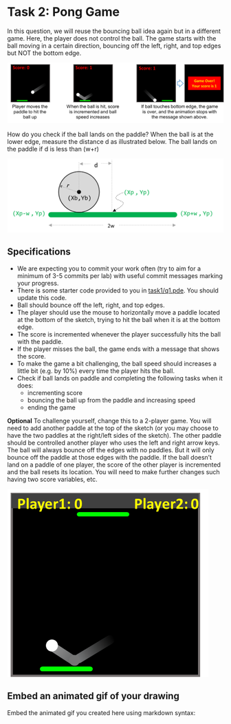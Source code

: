 # Task 2: Pong Game

In this question, we will reuse the bouncing ball idea again but in a different game. 
Here, the player does not control the ball.
The game starts with the ball moving in a certain direction, bouncing off the left, right, and top edges but NOT the bottom edge.

![Image 2](Images/Picture2.png)

How do you check if the ball lands on the paddle? 
When the ball is at the lower edge, measure the distance d as illustrated below.
The ball lands on the paddle if d is less than (w+r)

![Image 3](Images/Picture3.png)

## Specifications

- We are expecting you to commit your work often (try to aim for a minimum of 3-5 commits per lab) with useful commit messages marking your progress.
- There is some starter code provided to you in [task1/q1.pde](task2/q2.pde). You should update this code.
- Ball should bounce off the left, right, and top edges.
- The player should use the mouse to horizontally move a paddle located at the bottom of the sketch, trying to hit the ball when it is at the bottom edge.
- The score is incremented whenever the player successfully hits the ball with the paddle.
- If the player misses the ball, the game ends with a message that shows the score. 
- To make the game a bit challenging, the ball speed should increases a little bit (e.g. by 10%) every time the player hits the ball.
- Check if ball lands on paddle and completing the following tasks when it does: 
  - incrementing score
  - bouncing the ball up from the paddle and increasing speed
  - ending the game

**Optional** To challenge yourself, change this to a 2-player game. You will need to add another paddle at the top of the sketch (or you may choose to have the two paddles at the right/left sides of the sketch). The other paddle should be controlled another player who uses the left and right arrow keys. The ball will always bounce off the edges with no paddles. But it will only bounce off the paddle at those edges with the paddle. If the ball doesn’t land on a paddle of one player, the score of the other player is incremented and the ball resets its location. You will need to make further changes such having two score variables, etc.

![Image 4](Images/Picture4.png)

## Embed an animated gif of your drawing

Embed the animated gif you created here using markdown syntax:
